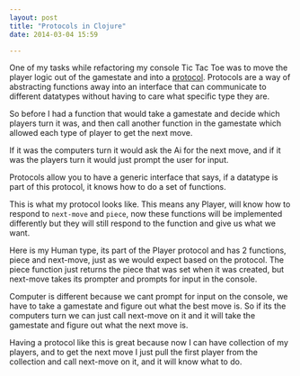 ```yaml
---
layout: post
title: "Protocols in Clojure"
date: 2014-03-04 15:59 

---
```

One of my tasks while refactoring my console Tic Tac Toe was to move the player logic out of the gamestate and into a [protocol](http://clojure.org/protocols).
Protocols are a way of abstracting functions away into an interface that can communicate to different datatypes without having to care what specific type they are. 

So before I had a function that would take a gamestate and decide which players turn it was, and then call another function in the gamestate which allowed each type of player to get the next move.

If it was the computers turn it would ask the Ai for the next move, and if it was the players turn it would just prompt the user for input.

Protocols allow you to have a generic interface that says, if a datatype is part of this protocol, it knows how to do a set of functions.

<script src="https://gist.github.com/zacholauson/66979789f820bfb20958.js"></script>

This is what my protocol looks like. This means any Player, will know how to respond to `next-move` and `piece`, now these functions will be implemented differently but they will still respond to the function and give us what we want.

<script src="https://gist.github.com/zacholauson/e07c24e5d110092e3a01.js"></script>

Here is my Human type, its part of the Player protocol and has 2 functions, piece and next-move, just as we would expect based on the protocol. The piece function just returns the piece that was set when it was created, but next-move takes its prompter and prompts for input in the console.

<script src="https://gist.github.com/zacholauson/1902aa7709db1a0e83d5.js"></script>

Computer is different because we cant prompt for input on the console, we have to take a gamestate and figure out what the best move is. So if its the computers turn we can just call next-move on it and it will take the gamestate and figure out what the next move is.

Having a protocol like this is great because now I can have collection of my players, and to get the next move I just pull the first player from the collection and call next-move on it, and it will know what to do.

<script src="https://gist.github.com/zacholauson/aff69fd6e042254ac497.js"></script>